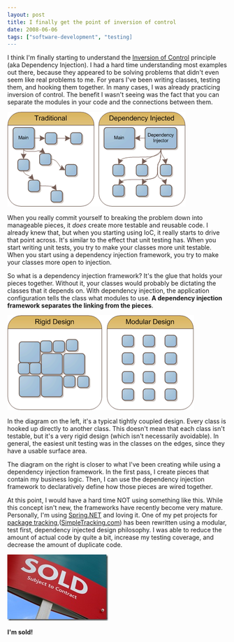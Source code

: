 ```yaml
---
layout: post
title: I finally get the point of inversion of control
date: 2008-06-06
tags: ["software-development", "testing]
---
```


I think I'm finally starting to understand the [Inversion of Control](http://en.wikipedia.org/wiki/Inversion_of_Control) principle (aka Dependency Injection). I had a hard time understanding most examples out there, because they appeared to be solving problems that didn't even seem like real problems to me. For years I've been writing classes, testing them, and hooking them together. In many cases, I was already practicing inversion of control. The benefit I wasn't seeing was the fact that you can separate the modules in your code and the connections between them.

![traditional-vs-di](traditional-vs-di.gif) 

When you really commit yourself to breaking the problem down into manageable pieces, it _does_ create more testable and reusable code. I already knew that, but when you starting using IoC, it really starts to drive that point across. It's similar to the effect that unit testing has. When you start writing unit tests, you try to make your classes more unit testable. When you start using a dependency injection framework, you try to make your classes more open to injection.

So what is a dependency injection framework? It's the glue that holds your pieces together. Without it, your classes would probably be dictating the classes that it depends on. With dependency injection, the application configuration tells the class what modules to use. **A dependency injection framework separates the linking from the pieces**.

![ioc diagrams](ioc-diagrams.gif)

In the diagram on the left, it's a typical tightly coupled design. Every class is hooked up directly to another class. This doesn't mean that each class isn't testable, but it's a very rigid design (which isn't necessarily avoidable). In general, the easiest unit testing was in the classes on the edges, since they have a usable surface area.

The diagram on the right is closer to what I've been creating while using a dependency injection framework. In the first pass, I create pieces that contain my business logic. Then, I can use the dependency injection framework to declaratively define how those pieces are wired together.

At this point, I would have a hard time NOT using something like this. While this concept isn't new, the frameworks have recently become very mature. Personally, I'm using [Spring.NET](http://www.springframework.net/) and loving it. One of my pet projects for [package tracking](http://www.simpletracking.com),([SimpleTracking.com](http://www.SimpleTracking.com)) has been rewritten using a modular, test first, dependency injected design philosophy. I was able to reduce the amount of actual code by quite a bit, increase my testing coverage, and decrease the amount of duplicate code.

![Sold](sold.jpg) 

**I'm sold!**